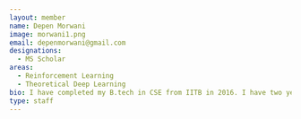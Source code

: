 ```yaml
---
layout: member
name: Depen Morwani
image: morwani1.png
email: depenmorwani@gmail.com
designations: 
  - MS Scholar
areas:
  - Reinforcement Learning
  - Theoretical Deep Learning
bio: I have completed my B.tech in CSE from IITB in 2016. I have two years work experience in goldman sachs as a financial analyst, Following which i joined RBCDSAI as a project associate in the RL group under Prof. Nandhan sudarsanam & Prof. Ravindran Balaraman. Recently I have converted to a M.s. Scholar under Prof. Harish Guruprasad, Working in the area of theoretical Deep Learning.
type: staff
---
```

